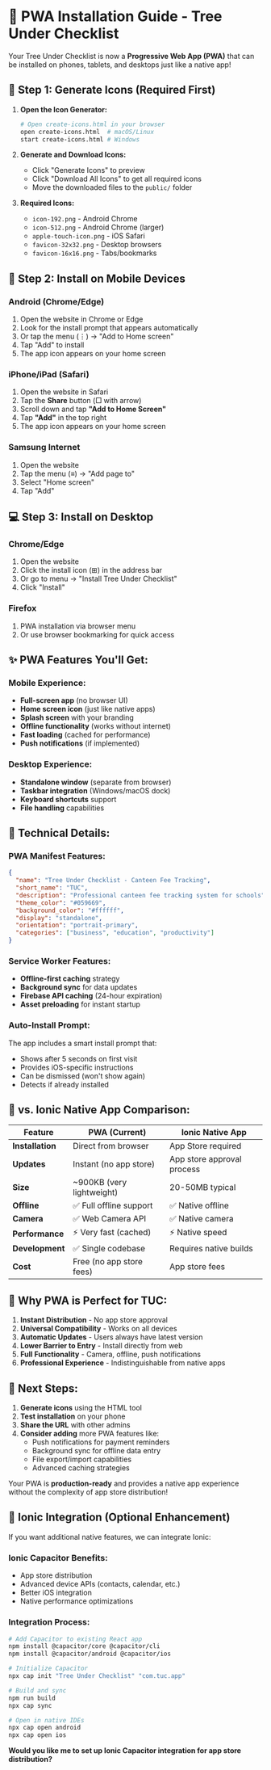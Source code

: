 # 📱 PWA Installation Guide - Tree Under Checklist

Your Tree Under Checklist is now a **Progressive Web App (PWA)** that can be installed on phones, tablets, and desktops just like a native app!

## 🎨 **Step 1: Generate Icons (Required First)**

1. **Open the Icon Generator:**
   ```bash
   # Open create-icons.html in your browser
   open create-icons.html  # macOS/Linux
   start create-icons.html # Windows
   ```

2. **Generate and Download Icons:**
   - Click "Generate Icons" to preview
   - Click "Download All Icons" to get all required icons
   - Move the downloaded files to the `public/` folder

3. **Required Icons:**
   - `icon-192.png` - Android Chrome
   - `icon-512.png` - Android Chrome (larger)
   - `apple-touch-icon.png` - iOS Safari
   - `favicon-32x32.png` - Desktop browsers
   - `favicon-16x16.png` - Tabs/bookmarks

## 📱 **Step 2: Install on Mobile Devices**

### **Android (Chrome/Edge)**
1. Open the website in Chrome or Edge
2. Look for the install prompt that appears automatically
3. Or tap the menu (⋮) → "Add to Home screen"
4. Tap "Add" to install
5. The app icon appears on your home screen

### **iPhone/iPad (Safari)**
1. Open the website in Safari
2. Tap the **Share** button (□ with arrow)
3. Scroll down and tap **"Add to Home Screen"**
4. Tap **"Add"** in the top right
5. The app icon appears on your home screen

### **Samsung Internet**
1. Open the website
2. Tap the menu (≡) → "Add page to"
3. Select "Home screen"
4. Tap "Add"

## 💻 **Step 3: Install on Desktop**

### **Chrome/Edge**
1. Open the website
2. Click the install icon (⊞) in the address bar
3. Or go to menu → "Install Tree Under Checklist"
4. Click "Install"

### **Firefox**
1. PWA installation via browser menu
2. Or use browser bookmarking for quick access

## ✨ **PWA Features You'll Get:**

### **Mobile Experience:**
- **Full-screen app** (no browser UI)
- **Home screen icon** (just like native apps)
- **Splash screen** with your branding
- **Offline functionality** (works without internet)
- **Fast loading** (cached for performance)
- **Push notifications** (if implemented)

### **Desktop Experience:**
- **Standalone window** (separate from browser)
- **Taskbar integration** (Windows/macOS dock)
- **Keyboard shortcuts** support
- **File handling** capabilities

## 🔧 **Technical Details:**

### **PWA Manifest Features:**
```json
{
  "name": "Tree Under Checklist - Canteen Fee Tracking",
  "short_name": "TUC",
  "description": "Professional canteen fee tracking system for schools",
  "theme_color": "#059669",
  "background_color": "#ffffff",
  "display": "standalone",
  "orientation": "portrait-primary",
  "categories": ["business", "education", "productivity"]
}
```

### **Service Worker Features:**
- **Offline-first caching** strategy
- **Background sync** for data updates
- **Firebase API caching** (24-hour expiration)
- **Asset preloading** for instant startup

### **Auto-Install Prompt:**
The app includes a smart install prompt that:
- Shows after 5 seconds on first visit
- Provides iOS-specific instructions
- Can be dismissed (won't show again)
- Detects if already installed

## 🚀 **vs. Ionic Native App Comparison:**

| Feature | PWA (Current) | Ionic Native App |
|---------|---------------|------------------|
| **Installation** | Direct from browser | App Store required |
| **Updates** | Instant (no app store) | App store approval process |
| **Size** | ~900KB (very lightweight) | 20-50MB typical |
| **Offline** | ✅ Full offline support | ✅ Native offline |
| **Camera** | ✅ Web Camera API | ✅ Native camera |
| **Performance** | ⚡ Very fast (cached) | ⚡ Native speed |
| **Development** | ✅ Single codebase | Requires native builds |
| **Cost** | Free (no app store fees) | App store fees |

## 🎯 **Why PWA is Perfect for TUC:**

1. **Instant Distribution** - No app store approval
2. **Universal Compatibility** - Works on all devices
3. **Automatic Updates** - Users always have latest version
4. **Lower Barrier to Entry** - Install directly from web
5. **Full Functionality** - Camera, offline, push notifications
6. **Professional Experience** - Indistinguishable from native apps

## 📝 **Next Steps:**

1. **Generate icons** using the HTML tool
2. **Test installation** on your phone
3. **Share the URL** with other admins
4. **Consider adding** more PWA features like:
   - Push notifications for payment reminders
   - Background sync for offline data entry
   - File export/import capabilities
   - Advanced caching strategies

Your PWA is **production-ready** and provides a native app experience without the complexity of app store distribution!

## 🔄 **Ionic Integration (Optional Enhancement)**

If you want additional native features, we can integrate Ionic:

### **Ionic Capacitor Benefits:**
- App store distribution
- Advanced device APIs (contacts, calendar, etc.)
- Better iOS integration
- Native performance optimizations

### **Integration Process:**
```bash
# Add Capacitor to existing React app
npm install @capacitor/core @capacitor/cli
npm install @capacitor/android @capacitor/ios

# Initialize Capacitor
npx cap init "Tree Under Checklist" "com.tuc.app"

# Build and sync
npm run build
npx cap sync

# Open in native IDEs
npx cap open android
npx cap open ios
```

**Would you like me to set up Ionic Capacitor integration for app store distribution?**